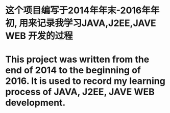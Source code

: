 # 这个项目编写于2014年年末-2016年年初, 用来记录我学习JAVA,J2EE,JAVE WEB 开发的过程
# This project was written from the end of 2014 to the beginning of 2016. It is used to record my learning process of JAVA, J2EE, JAVE WEB development.
